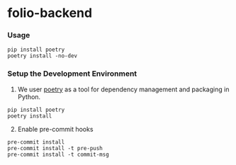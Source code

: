 # folio-backend

### Usage

```
pip install poetry
poetry install -no-dev
```

### Setup the Development Environment

1. We user [poetry](https://python-poetry.org/docs/) as a tool for dependency management and packaging in Python.

```
pip install poetry
poetry install
```

2. Enable pre-commit hooks

```
pre-commit install
pre-commit install -t pre-push
pre-commit install -t commit-msg
```
